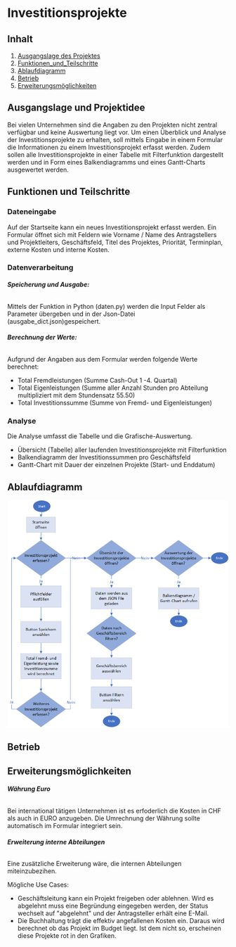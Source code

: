 # Investitionsprojekte
## Inhalt
1. [Ausgangslage des Projektes](#ausgangslage-und-projektidee)
2. [Funktionen_und_Teilschritte](#funktionen-und-teilschritte)
3. [Ablaufdiagramm](#ablaufdiagramm)
4. [Betrieb](#betrieb)
5. [Erweiterungsmöglichkeiten](#erweiterungsmglichkeiten)


## Ausgangslage und Projektidee
Bei vielen Unternehmen sind die Angaben zu den Projekten nicht zentral verfügbar
und keine Auswertung liegt vor. 
Um einen Überblick und Analyse der Investitionsprojekte zu erhalten, soll mittels Eingabe in einem Formular die 
Informationen zu einem Investitionsprojekt erfasst werden.
Zudem sollen alle Investitionsprojekte in einer Tabelle mit Filterfunktion dargestellt werden
und in Form eines Balkendiagramms und eines Gantt-Charts ausgewertet werden. 

## Funktionen und Teilschritte
### Dateneingabe
Auf der Startseite kann ein neues Investitionsprojekt erfasst werden.
Ein Formular öffnet sich mit Feldern wie Vorname / Name des Antragstellers und Projektleiters, Geschäftsfeld, 
Titel des Projektes, Priorität, Terminplan, externe Kosten und interne Kosten.

### Datenverarbeitung
###### **Speicherung und Ausgabe:**
Mittels der Funktion in Python (daten.py) werden die Input Felder als Parameter übergeben und in der Json-Datei 
(ausgabe_dict.json)gespeichert. 

###### **Berechnung der Werte:**
Aufgrund der Angaben aus dem Formular werden folgende Werte berechnet: 
- Total Fremdleistungen (Summe Cash-Out 1 -4. Quartal)
- Total Eigenleistungen (Summe aller Anzahl Stunden pro Abteilung multipliziert mit dem Stundensatz 55.50)
- Total Investitionssumme (Summe von Fremd- und Eigenleistungen)

### Analyse
Die Analyse umfasst die Tabelle und die Grafische-Auswertung.
- Übersicht (Tabelle) aller laufenden Investitionsprojekte mit Filterfunktion 
- Balkendiagramm der Investitionssummen pro Geschäftsfeld 
- Gantt-Chart mit Dauer der einzelnen Projekte (Start- und Enddatum)

## Ablaufdiagramm
<img src="Flowchart.png">

## Betrieb

## Erweiterungsmöglichkeiten
###### **Währung Euro**
Bei international tätigen Unternehmen ist es erfoderlich die Kosten in CHF als auch in EURO anzugeben.
Die Umrechnung der Währung sollte automatisch im Formular integriert sein.

###### **Erweiterung interne Abteilungen**
Eine zusätzliche Erweiterung wäre, die internen Abteilungen miteinzubezihen.

Mögliche Use Cases: 
- Geschäftsleitung kann ein Projekt freigeben oder ablehnen. Wird es abgelehnt muss eine Begründung eingegeben werden, der Status wechselt auf "abgelehnt" und der Antragsteller erhält eine E-Mail. 
- Die Buchhaltung trägt die effektiv angefallenen Kosten ein. Daraus wird berechnet ob das Projekt im Budget liegt. Ist dem nicht so, erscheinen diese Projekte rot in den Grafiken. 
